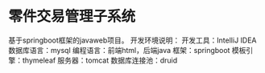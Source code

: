 # 零件交易管理子系统

基于springboot框架的javaweb项目。
开发环境说明：
	开发工具：IntelliJ IDEA
	数据库语言：mysql
	编程语言：前端html，后端java
	框架：springboot
  模板引擎：thymeleaf
	服务器：tomcat
  数据库连接池：druid
